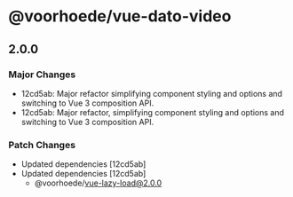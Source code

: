 # @voorhoede/vue-dato-video

## 2.0.0

### Major Changes

- 12cd5ab: Major refactor simplifying component styling and options and switching to Vue 3 composition API.
- 12cd5ab: Major refactor, simplifying component styling and options and switching to Vue 3 composition API.

### Patch Changes

- Updated dependencies [12cd5ab]
- Updated dependencies [12cd5ab]
  - @voorhoede/vue-lazy-load@2.0.0
